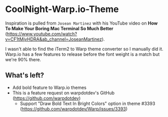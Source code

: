 # CoolNight-Warp.io-Theme

Inspiration is pulled from `Josean Martinez` with his YouTube video on **How To Make Your Boring Mac Terminal So Much Better** (https://www.youtube.com/watch?v=CF1tMjvHDRA&ab_channel=JoseanMartinez).

I wasn't able to find the iTerm2 to Warp theme converter so I manually did it. Warp.io has a few features to release before the font weight is a match but we're 90% there.

## What's left?
- Add bold feature to Warp.io themes
- This is a feature request on warpdotdev's GitHub (https://github.com/warpdotdev)
    - Support "Draw Bold Text In Bright Colors" option in theme #3393 (https://github.com/warpdotdev/Warp/issues/3393)

